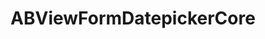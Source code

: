 ---
title: ABViewFormDatepickerCore
layout: module
mod: 'module:ABViewFormDatepickerCore'
category: core-views
---